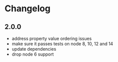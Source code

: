 # Changelog

## 2.0.0

- address property value ordering issues
- make sure it passes tests on node 8, 10, 12 and 14
- update dependencies
- drop node 6 support
